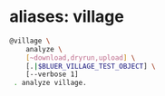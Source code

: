 # aliases: village

```bash
@village \
	analyze \
	[~download,dryrun,upload] \
	[.|$BLUER_VILLAGE_TEST_OBJECT] \
	[--verbose 1]
 . analyze village.
```
